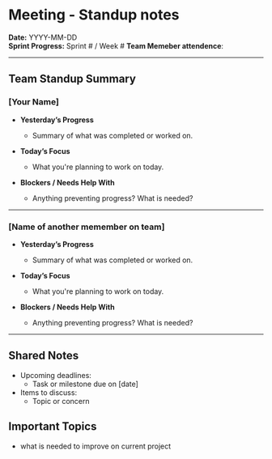 # Meeting - Standup notes
**Date:** YYYY-MM-DD  
**Sprint Progress:** Sprint # / Week #
**Team Memeber attendence**:

---

## Team Standup Summary

### [Your Name]
- **Yesterday’s Progress**
  - Summary of what was completed or worked on.

- **Today’s Focus**
  - What you're planning to work on today.

- **Blockers / Needs Help With**
  - Anything preventing progress? What is needed?

---

### [Name of another memember on team]
- **Yesterday’s Progress**
  - Summary of what was completed or worked on.

- **Today’s Focus**
  - What you're planning to work on today.

- **Blockers / Needs Help With**
  - Anything preventing progress? What is needed?

---


## Shared Notes
- Upcoming deadlines:
  - Task or milestone due on [date]
- Items to discuss:
  - Topic or concern

## Important Topics
- what is needed to improve on current project